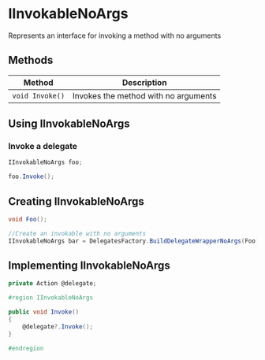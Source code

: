 # IInvokableNoArgs

Represents an interface for invoking a method with no arguments

## Methods

Method | Description
--- | ---
`void Invoke()` | Invokes the method with no arguments

## Using IInvokableNoArgs

### Invoke a delegate

```csharp
IInvokableNoArgs foo;

foo.Invoke();
```

## Creating IInvokableNoArgs

```csharp
void Foo();

//Create an invokable with no arguments
IInvokableNoArgs bar = DelegatesFactory.BuildDelegateWrapperNoArgs(Foo);
```

## Implementing IInvokableNoArgs

```csharp
private Action @delegate;

#region IInvokableNoArgs

public void Invoke()
{
	@delegate?.Invoke();
}

#endregion
```
